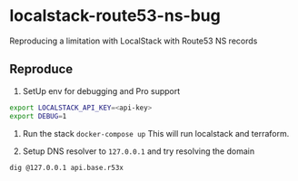 # localstack-route53-ns-bug
Reproducing a limitation with LocalStack with Route53 NS records

## Reproduce

1. SetUp env for debugging and Pro support

```sh
export LOCALSTACK_API_KEY=<api-key>
export DEBUG=1 
```

1. Run the stack `docker-compose up`
This will run localstack and terraform.

1. Setup DNS resolver to `127.0.0.1` and try resolving the domain
```sh
dig @127.0.0.1 api.base.r53x
```
